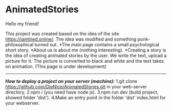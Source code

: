 # AnimatedStories

Hello my friend!

This project was created based on the idea of the site https://iamtired.online/. The idea was modified and something punk-philosophical turned out.
*The main page contains a small psychological short story.
*About us is about me (nothing interesting).
*Creating a story is the idea of creating animated stories by the user. We write the text, upload a picture for it. The picture is converted to black and white and the text takes on animation. (This page is under development)
***

***How to deploy a project on your server (machine):***
1.git clone https://github.com/DieNice/AnimatedStories.git in your web-server directory.
2.npm i (you need have node js).
3.npm run dev (build project, showed folder 'dist').
4.Make an entry point in the folder 'dist' index.html for your webserver.
